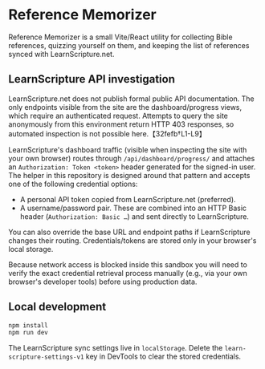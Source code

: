 # Reference Memorizer

Reference Memorizer is a small Vite/React utility for collecting Bible references, quizzing yourself on them, and keeping the list of references synced with LearnScripture.net.

## LearnScripture API investigation

LearnScripture.net does not publish formal public API documentation. The only endpoints visible from the site are the dashboard/progress views, which require an authenticated request. Attempts to query the site anonymously from this environment return HTTP 403 responses, so automated inspection is not possible here.【32fefb†L1-L9】

LearnScripture's dashboard traffic (visible when inspecting the site with your own browser) routes through `/api/dashboard/progress/` and attaches an `Authorization: Token <token>` header generated for the signed-in user. The helper in this repository is designed around that pattern and accepts one of the following credential options:

- A personal API token copied from LearnScripture.net (preferred).
- A username/password pair. These are combined into an HTTP Basic header (`Authorization: Basic …`) and sent directly to LearnScripture.

You can also override the base URL and endpoint paths if LearnScripture changes their routing. Credentials/tokens are stored only in your browser's local storage.

Because network access is blocked inside this sandbox you will need to verify the exact credential retrieval process manually (e.g., via your own browser's developer tools) before using production data.

## Local development

```bash
npm install
npm run dev
```

The LearnScripture sync settings live in `localStorage`. Delete the `learn-scripture-settings-v1` key in DevTools to clear the stored credentials.

